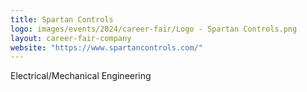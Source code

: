 ```yaml
---
title: Spartan Controls
logo: images/events/2024/career-fair/Logo - Spartan Controls.png
layout: career-fair-company
website: "https://www.spartancontrols.com/"
---
```


Electrical/Mechanical Engineering
